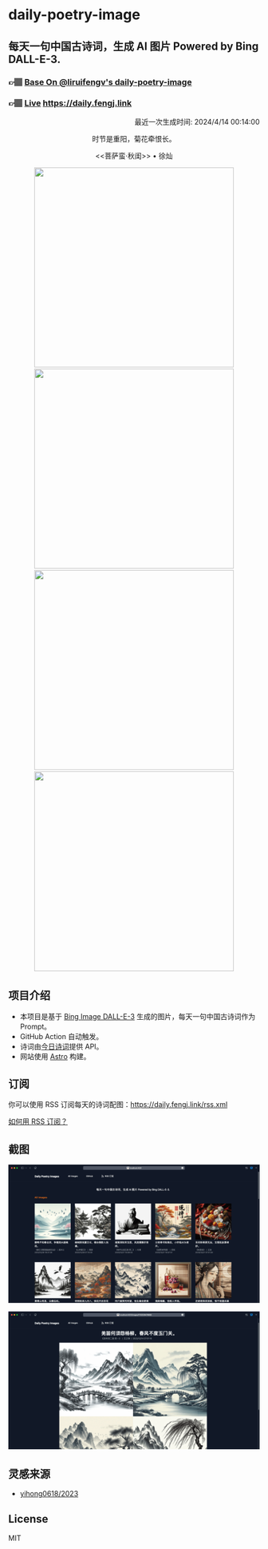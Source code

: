 
# daily-poetry-image

## 每天一句中国古诗词，生成 AI 图片 Powered by Bing DALL-E-3.

### 👉🏽 [Base On @liruifengv's daily-poetry-image](https://github.com/liruifengv/daily-poetry-image)

### 👉🏽 [Live](https://daily.fengj.link) https://daily.fengj.link

<p align="right">
  最近一次生成时间: 2024/4/14 00:14:00
</p>
<p align="center">
时节是重阳，菊花牵恨长。
</p>
<p align="center">
<<菩萨蛮·秋闺>> • 徐灿
</p>
<p align="center">
<img src="https://tse1.mm.bing.net/th/id/OIG3.rWMOw4k0myOBtfjPeA1k" height="400" width="400" />
<img src="https://tse3.mm.bing.net/th/id/OIG3.qRYAuc1PEdLRaVQu7HIT" height="400" width="400" />
<img src="https://tse3.mm.bing.net/th/id/OIG3.k1rxjTKucpeVDtuSMd.I" height="400" width="400" />
<img src="https://tse4.mm.bing.net/th/id/OIG3.phnKBXn89L1UB6kZrvHt" height="400" width="400" />
</p>

## 项目介绍

-   本项目是基于 [Bing Image DALL-E-3](https://www.bing.com/images/create) 生成的图片，每天一句中国古诗词作为 Prompt。
-   GitHub Action 自动触发。
-   诗词由[今日诗词](https://www.jinrishici.com/)提供 API。
-   网站使用 [Astro](https://astro.build) 构建。

## 订阅

你可以使用 RSS 订阅每天的诗词配图：https://daily.fengj.link/rss.xml

[如何用 RSS 订阅？](https://zhuanlan.zhihu.com/p/55026716)

## 截图

![图片列表](./screenshots/Snipaste_2023-12-28_21-00-26.png)

![图片详情](./screenshots/Snipaste_2023-12-28_21-00-53.png)

## 灵感来源

-   [yihong0618/2023](https://github.com/yihong0618/2023)

## License

MIT
